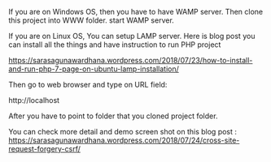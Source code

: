 
If you are on Windows OS, then you have to have WAMP server. Then clone this project into WWW folder. start WAMP server.

If you are on Linux OS, You can setup LAMP server. Here is blog post you can install all the things and have instruction to run PHP project 

https://sarasagunawardhana.wordpress.com/2018/07/23/how-to-install-and-run-php-7-page-on-ubuntu-lamp-installation/

Then go to web browser and type on URL field:

http://localhost

After you have to point to folder that you cloned project folder.

You can check more detail and demo screen shot on this blog post : https://sarasagunawardhana.wordpress.com/2018/07/24/cross-site-request-forgery-csrf/
